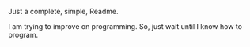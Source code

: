 Just a complete, simple,
Readme.

I am trying to improve on programming.
So, just wait until I know how to program.
